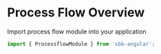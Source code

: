 # Process Flow Overview

Import process flow module into your application

```ts
import { ProcessflowModule } from 'sbb-angular';
```

